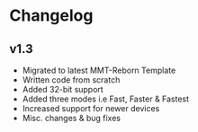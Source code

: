 # Changelog

## v1.3

- Migrated to latest MMT-Reborn Template
- Written code from scratch
- Added 32-bit support
- Added three modes i.e Fast, Faster & Fastest
- Increased support for newer devices
- Misc. changes & bug fixes